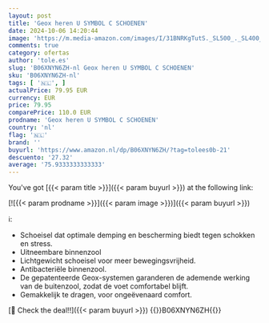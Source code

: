 ```yaml
---
layout: post
title: 'Geox heren U SYMBOL C SCHOENEN'
date: 2024-10-06 14:20:44
image: 'https://m.media-amazon.com/images/I/31BNRKgTutS._SL500_._SL400_.jpg'
comments: true
category: ofertas
author: 'tole.es'
slug: 'B06XNYN6ZH-nl Geox heren U SYMBOL C SCHOENEN'
sku: 'B06XNYN6ZH-nl'
tags: [ '🇳🇱', ]
actualPrice: 79.95 EUR
currency: EUR
price: 79.95
comparePrice: 110.0 EUR
prodname: 'Geox heren U SYMBOL C SCHOENEN'
country: 'nl'
flag: '🇳🇱'
brand: ''
buyurl: 'https://www.amazon.nl/dp/B06XNYN6ZH/?tag=tolees0b-21'
descuento: '27.32'
average: '75.9333333333333'
---
```


You've got [{{< param title >}}]({{< param buyurl >}}) at the following link:

[![{{< param prodname >}}]({{< param image >}})]({{< param buyurl >}})

ℹ️:

- Schoeisel dat optimale demping en bescherming biedt tegen schokken en stress.
- Uitneembare binnenzool
- Lichtgewicht schoeisel voor meer bewegingsvrijheid.
- Antibacteriële binnenzool.
- De gepatenteerde Geox-systemen garanderen de ademende werking van de buitenzool, zodat de voet comfortabel blijft.
- Gemakkelijk te dragen, voor ongeëvenaard comfort.

[🛒 Check the deal!!]({{< param buyurl >}})
{{<world>}}B06XNYN6ZH{{</world>}}

